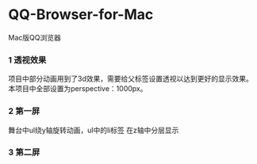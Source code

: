# QQ-Browser-for-Mac
Mac版QQ浏览器

### 1 透视效果
项目中部分动画用到了3d效果，需要给父标签设置透视以达到更好的显示效果。本项目中全部设置为perspective：1000px。

### 2 第一屏
舞台中ul绕y轴旋转动画，ul中的li标签 在z轴中分层显示

### 3 第二屏

